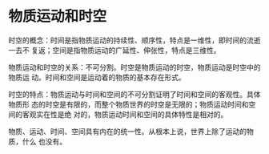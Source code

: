 # 物质运动和时空

时空的概念：时间是指物质运动的持续性、顺序性，特点是一维性，即时间的流逝一去不 复返；空间是指物质运动的广延性、伸张性，特点是三维性。 

物质运动和时空的关系：不可分割。时空是物质运动的时空，物质运动是时空中的物质运 动。时间和空间是运动着的物质的基本存在形式。 

时空的特点：物质运动与时间和空间的不可分割证明了时间和空间的客观性。具体物质形 态的时空是有限的，而整个物质世界的时空是无限的；物质运动时间和空间的客观实在性是绝 对的，物质运动时间和空间的具体特性是相对的。 

物质、运动、时间、空间具有内在的统一性。从根本上说，世界上除了运动的物质，什么 也没有。